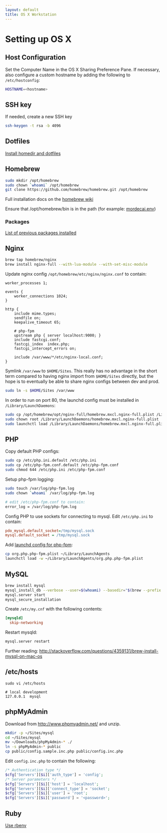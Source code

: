 ```yaml
---
layout: default
title: OS X Workstation
---
```


# Setting up OS X #


## Host Configuration ##

Set the Computer Name in the OS X Sharing Preference Pane.  If necessary, also
configure a custom hostname by adding the following to `/etc/hostconfig`:

``` sh
HOSTNAME=<hostname>
```

## SSH key ##

If needed, create a new SSH key

``` sh
ssh-keygen -t rsa -b 4096
```

## Dotfiles ##

[Install homedir and dotfiles](https://github.com/willnorris/dotfiles#readme)

## Homebrew ##

``` sh
sudo mkdir /opt/homebrew
sudo chown `whoami` /opt/homebrew
git clone https://github.com/homebrew/homebrew.git /opt/homebrew
```

Full installation docs on the [homebrew wiki](https://github.com/homebrew/homebrew/wiki/Installation)

Ensure that /opt/homebrew/bin is in the path (for example: [mordecai.env][])

[mordecai.env]: https://github.com/willnorris/dotfiles/blob/233a786841cb9c44e7e91ff21fdf73ad1a16efa7/zsh/.zsh/host/mordecai.env#L1-L4

### Packages ###

[List of previous packages installed](brew-list.txt)

## Nginx ##

``` sh
brew tap homebrew/nginx
brew install nginx-full --with-lua-module --with-set-misc-module
```

Update nginx config `/opt/homebrew/etc/nginx/nginx.conf` to contain:

``` nginx
worker_processes 1;

events {
    worker_connections 1024;
}

http {
    include mime.types;
    sendfile on;
    keepalive_timeout 65;

    # php-fpm
    upstream php { server localhost:9000; }
    include fastcgi.conf;
    fastcgi_index  index.php;
    fastcgi_intercept_errors on;

    include /var/www/*/etc/nginx-local.conf;
}
```

Symlink `/var/www` to `$HOME/Sites`.  This really has no advantage in the short term compared to
having nginx import from `$HOME/Sites` directly, but the hope is to eventually be able to share
nginx configs between dev and prod.

``` sh
sudo ln -s $HOME/Sites /var/www
```

In order to run on port 80, the launchd config must be installed in `/Library/LaunchDaemons`:

``` sh
sudo cp /opt/homebrew/opt/nginx-full/homebrew.mxcl.nginx-full.plist /Library/LaunchDaemons
sudo chown root /Library/LaunchDaemons/homebrew.mxcl.nginx-full.plist
sudo launchctl load /Library/LaunchDaemons/homebrew.mxcl.nginx-full.plist
```

## PHP ##

Copy default PHP configs:

``` sh
sudo cp /etc/php.ini.default /etc/php.ini
sudo cp /etc/php-fpm.conf.default /etc/php-fpm.conf
sudo chmod 644 /etc/php.ini /etc/php-fpm.conf
```

Setup php-fpm logging:

``` sh
sudo touch /var/log/php-fpm.log
sudo chown `whoami` /var/log/php-fpm.log

# edit /etc/php-fpm.conf to contain:
error_log = /var/log/php-fpm.log
```

Config PHP to use sockets for connecting to mysql.  Edit `/etc/php.ini` to contain:

``` ini
pdo_mysql.default_socket=/tmp/mysql.sock
mysql.default_socket = /tmp/mysql.sock
```

Add [launchd config for php-fpm](https://github.com/willnorris/dotfiles/blob/master/mordecai/Library/LaunchAgents/org.php.php-fpm.plist):

``` sh
cp org.php.php-fpm.plist ~/Library/LaunchAgents
launchctl load -w ~/Library/LaunchAgents/org.php.php-fpm.plist
```

## MySQL ##

``` sh
brew install mysql
mysql_install_db --verbose --user=$(whoami) --basedir="$(brew --prefix mysql)" --datadir=/opt/homebrew/var/mysql --tmpdir=/tmp
mysql.server start
mysql_secure_installation
```

Create `/etc/my.cnf` with the following contents:

``` ini
[mysqld]
  skip-networking
```

Restart mysqld:

``` sh
mysql.server restart
```

Further reading: <http://stackoverflow.com/questions/4359131/brew-install-mysql-on-mac-os>

## /etc/hosts ##

```
sudo vi /etc/hosts

# local development
127.0.0.1  mysql
```

## phpMyAdmin ##

Download from <http://www.phpmyadmin.net/> and unzip.

``` sh
mkdir -p ~/Sites/mysql
cd ~/Sites/mysql
mv ~/Downloads/phpMyAdmin-* ./
ln -s phpMyAdmin-* public
cp public/config.sample.inc.php public/config.inc.php
```

Edit `config.inc.php` to contain the following:

``` php
/* Authentication type */
$cfg['Servers'][$i]['auth_type'] = 'config';
/* Server parameters */
$cfg['Servers'][$i]['host'] = 'localhost';
$cfg['Servers'][$i]['connect_type'] = 'socket';
$cfg['Servers'][$i]['user'] = 'root';
$cfg['Servers'][$i]['password'] = '<password>';
```

## Ruby ##

[Use rbenv](https://github.com/sstephenson/rbenv)
